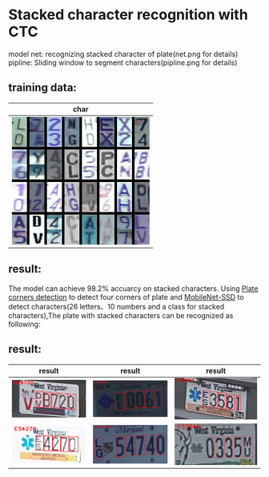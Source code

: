 # Stacked character recognition with CTC
model net: recognizing stacked character of plate(net.png for details)  
pipline:  Sliding window to segment characters(pipline.png for details)

## training data:  
|   char   |
|:------------:|
| ![](https://github.com/qzq2514/ImageForGithubMakdown/blob/master/Patents/ThirtdPatent/stack_data.jpg)    |


## result:  
The model can achieve 98.2% accuarcy on stacked characters.
Using [Plate corners detection](https://github.com/qzq2514/Patents/tree/master/PlateLandmark_CTCRec) to detect four corners of plate and [MobileNet-SSD](https://github.com/chuanqi305/MobileNet-SSD) to detect characters(26 letters、10 numbers and a class for stacked characters),The plate with stacked characters can be recognized as following:    
## result:  


|   result   | result | result|
|:------------:|:-------------------:|:-------------------:|
| ![](https://github.com/qzq2514/ImageForGithubMakdown/blob/master/Patents/ThirtdPatent/res1.PNG) |![](https://github.com/qzq2514/ImageForGithubMakdown/blob/master/Patents/ThirtdPatent/res2.PNG) |![](https://github.com/qzq2514/ImageForGithubMakdown/blob/master/Patents/ThirtdPatent/res3.PNG) |
| ![](https://github.com/qzq2514/ImageForGithubMakdown/blob/master/Patents/ThirtdPatent/res4.PNG) |![](https://github.com/qzq2514/ImageForGithubMakdown/blob/master/Patents/ThirtdPatent/res5.PNG) |![](https://github.com/qzq2514/ImageForGithubMakdown/blob/master/Patents/ThirtdPatent/res6.PNG) |

